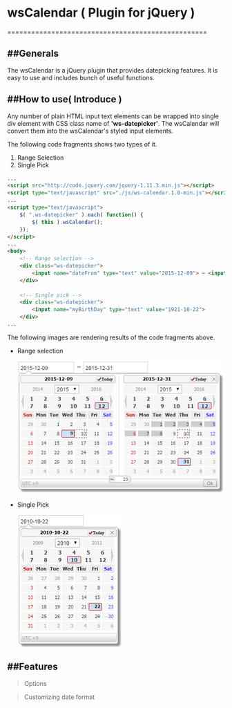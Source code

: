# wsCalendar ( Plugin for jQuery )
==================================================

##Generals
--------------------------------------
The wsCalendar is a jQuery plugin that provides datepicking features. It is easy to use and includes bunch of useful functions.


##How to use( Introduce )
--------------------------------------
Any number of plain HTML input text elements can be wrapped into single div element with CSS class name of __'ws-datepicker'__.
The wsCalendar will convert them into the wsCalendar's styled input elements.

The following code fragments shows two types of it.
   1. Range Selection
   2. Single Pick

```html
...
<script src="http://code.jquery.com/jquery-1.11.3.min.js"></script>
<script type="text/javascript" src="./js/ws-calendar.1.0-min.js"></script>
...
<script type="text/javascript">
    $( ".ws-datepicker" ).each( function() {
        $( this ).wsCalendar();
    });
</script>
...
<body>
    <!-- Range selection -->
    <div class="ws-datepicker">
        <input name="dateFrom" type="text" value="2015-12-09"> ~ <input name="dateTo" type="text" value="2015-12-31">
    </div>

    <!-- Single pick -->
    <div class="ws-datepicker">
        <input name="myBirthDay" type="text" value="1921-10-22">
    </div>
...
```

The following images are rendering results of the code fragments above.


- Range selection

  ![Range Selection](/docs/images/range-selection-sample-1.gif)


- Single Pick

  ![Single Pick](/docs/images/single-pick-sample-1.gif)



##Features
-------------------------------------

  > Options
  
  > Customizing date format
